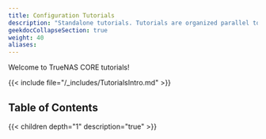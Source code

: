 ```yaml
---
title: Configuration Tutorials
description: "Standalone tutorials. Tutorials are organized parallel to the CORE interface layout."
geekdocCollapseSection: true
weight: 40
aliases:
---
```


Welcome to TrueNAS CORE tutorials!

{{< include file="/_includes/TutorialsIntro.md" >}}

## Table of Contents

{{< children depth="1" description="true" >}}

